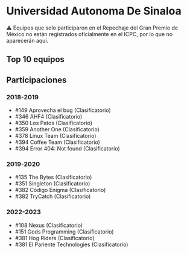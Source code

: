 # Universidad Autonoma De Sinaloa

:warning: Equipos que solo participaron en el Repechaje del Gran Premio de México no están registrados oficialmente en el ICPC, por lo que no aparecerán aquí.

## Top 10 equipos


## Participaciones

### 2018-2019

- #149 Aprovecha el bug (Clasificatorio)
- #346 AHF4 (Clasificatorio)
- #350 Los Patos (Clasificatorio)
- #359 Another One (Clasificatorio)
- #378 Linux Team (Clasificatorio)
- #394 Coffee Team (Clasificatorio)
- #394 Error 404: Not found (Clasificatorio)

### 2019-2020

- #135 The Bytes (Clasificatorio)
- #351 Singleton (Clasificatorio)
- #382 Código Enigma (Clasificatorio)
- #382 TryCatch (Clasificatorio)

### 2022-2023

- #108 Nexus (Clasificatorio)
- #151 Gods Programming (Clasificatorio)
- #381 Hog Riders (Clasificatorio)
- #381 El Pariente Technologies (Clasificatorio)



